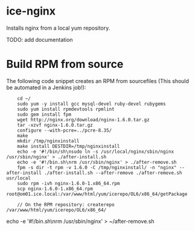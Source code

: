 # ice-nginx

Installs nginx from a local yum repository.

TODO: add documentation

Build RPM from source
=====================

The following code snippet creates an RPM from sourcefiles (This should be automated in a Jenkins job!):


```
	cd ~/
	sudo yum -y install gcc mysql-devel ruby-devel rubygems
	sudo yum install rpmdevtools rpmlint
	sudo gem install fpm
	wget http://nginx.org/download/nginx-1.6.0.tar.gz
	tar -xzvf nginx-1.6.0.tar.gz
	configure --with-pcre=../pcre-8.35/
	make
	mkdir /tmp/nginxinstall
	make install DESTDIR=/tmp/nginxinstall
	echo -e '#!/bin/sh\nsudo ln -s /usr/local/nginx/sbin/nginx /usr/sbin/nginx' > ./after-install.sh
	echo -e '#!/bin.sh\nrm /usr/sbin/nginx' > ./after-remove.sh
	fpm -s dir -t rpm -v 1.6.0 -C /tmp/nginxinstall/ -n "nginx" --after-install ./after-install.sh --after-remove ./after-remove.sh usr/local
	sudo rpm -ivh nginx-1.6.0-1.x86_64.rpm
	scp nginx-1.6.0-1.x86_64.rpm root@om01.ice.local:/var/www/html/yum/icerepo/OL6/x86_64/getPackage

	// On the RPM repository: createrepo /var/www/html/yum/icerepo/OL6/x86_64/
```

echo -e '#!/bin.sh\nrm /usr/sbin/nginx' > ~/after-remove.sh
